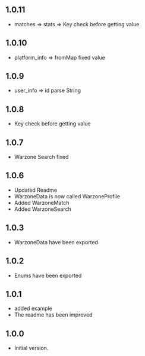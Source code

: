 ## 1.0.11
- matches => stats => Key check before getting value 

## 1.0.10
- platform_info => fromMap fixed value

## 1.0.9
- user_info => id parse String

## 1.0.8
- Key check before getting value

## 1.0.7
- Warzone Search fixed

## 1.0.6
- Updated Readme
- WarzoneData is now called WarzoneProfile
- Added WarzoneMatch
- Added WarzoneSearch

## 1.0.3
- WarzoneData have been exported

## 1.0.2
- Enums have been exported

## 1.0.1
- added example
- The readme has been improved

## 1.0.0
- Initial version.